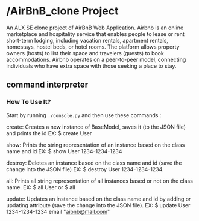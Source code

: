 # /AirBnB_clone Project
An ALX SE clone project of AirBnB Web Application.
Airbnb is an online marketplace and hospitality service that enables people to
lease or rent short-term lodging, including vacation rentals, apartment rentals,
homestays, hostel beds, or hotel rooms. The platform allows property owners
(hosts) to list their space and travelers (guests) to book accommodations.
Airbnb operates on a peer-to-peer model, connecting individuals who have
extra space with those seeking a place to stay.

## command interpreter

### How To Use It?
Start by running `./console.py` and then use these commands :

create: Creates a new instance of BaseModel, saves it (to the JSON file) and
prints the id
EX: $ create User

show: Prints the string representation of an instance based on the class
name and id
EX: $ show User 1234-1234-1234

destroy: Deletes an instance based on the class name and id (save the
change into the JSON file)
EX: $ destroy User 1234-1234-1234.

all: Prints all string representation of all instances based or not on the
class name.
EX: $ all User or $ all

update: Updates an instance based on the class name and id by adding or updating
attribute (save the change into the JSON file).
EX: $ update User 1234-1234-1234 email "aibnb@mail.com"
